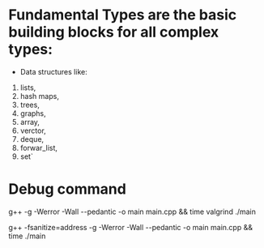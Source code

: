 # Fundamental Types are the basic building blocks for all complex types:

- Data structures like:

1. lists,
2. hash maps,
3. trees,
4. graphs,
5. array,
6. verctor,
7. deque,
8. forwar_list,
9. set`

# Debug command

g++ -g -Werror -Wall --pedantic -o main main.cpp && time valgrind ./main

g++ -fsanitize=address -g -Werror -Wall --pedantic -o main main.cpp && time ./main
